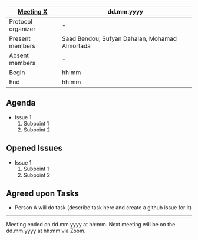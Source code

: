 
[Meeting X](https://drive.google.com/file/d/15gnB2C92uEcGSCYWrJJYWQZWkCa6a11g/view?usp=sharing)           | dd.mm.yyyy
----------------------|-
Protocol organizer    | -
Present members       | Saad Bendou, Sufyan Dahalan, Mohamad Almortada
Absent members        | -
Begin                 | hh:mm
End                   | hh:mm


Agenda 
---
<!-- What do we plan to discuss -->

- Issue 1
    1. Subpoint 1  
    2. Subpoint 2

Opened Issues
---
<!-- What else (if not noted in the Agenda section) did we discuss -->

- Issue 1
    1. Subpoint 1  
    2. Subpoint 2

Agreed upon Tasks
---
- Person A will do task (describe task here and create a github issue for it)

---
Meeting ended on dd.mm.yyyy at hh:mm. Next meeting will be on the dd.mm.yyyy at hh:mm via Zoom.
